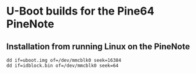 # U-Boot builds for the Pine64 PineNote

## Installation from running Linux on the PineNote

	dd if=uboot.img of=/dev/mmcblk0 seek=16384
	dd if=idblock.bin of=/dev/mmcblk0 seek=64

